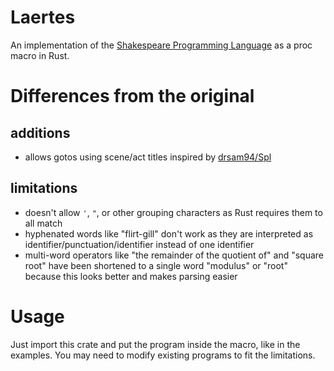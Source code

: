 # Laertes

An implementation of the [Shakespeare Programming Language](http://shakespearelang.sourceforge.net/report/shakespeare/shakespeare.html#) as a proc macro in Rust.

# Differences from the original

## additions

- allows gotos using scene/act titles inspired by [drsam94/Spl](https://github.com/drsam94/Spl)

## limitations

- doesn't allow `'`, `"`, or other grouping characters as Rust requires them to all match
- hyphenated words like "flirt-gill" don't work as they are interpreted as identifier/punctuation/identifier instead of one identifier
- multi-word operators like "the remainder of the quotient of" and "square root" have been shortened to a single word "modulus" or "root" because this looks better and makes parsing easier

# Usage

Just import this crate and put the program inside the macro, like in the examples.
You may need to modify existing programs to fit the limitations.
